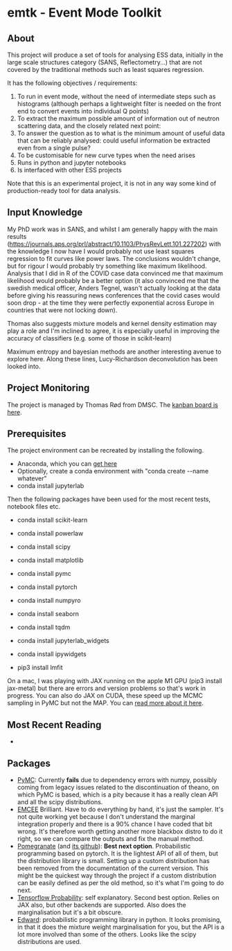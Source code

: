 # emtk - Event Mode Toolkit

## About
This project will produce a set of tools for analysing ESS data, initially in the large scale structures category (SANS, Reflectometry...) that are not covered by the traditional methods such as least squares regression.

It has the following objectives / requirements:

1. To run in event mode, without the need of intermediate steps such as histograms (although perhaps a lightweight filter is needed on the front end to convert events into individual Q points)
2. To extract the maximum possible amount of information out of neutron scattering data, and the closely related next point:
3. To answer the question as to what is the minimum amount of useful data that can be reliably analysed: could useful information be extracted even from a single pulse?
4. To be customisable for new curve types when the need arises
5. Runs in python and jupyter notebooks
6. Is interfaced with other ESS projects

Note that this is an experimental project, it is not in any way some kind of production-ready tool for data analysis.

## Input Knowledge

My PhD work was in SANS, and whilst I am generally happy with the main results (https://journals.aps.org/prl/abstract/10.1103/PhysRevLett.101.227202) with the knowledge I now have I would probably not use least squares regression to fit curves like power laws.  The conclusions wouldn't change, but for rigour I would probably try something like maximum likelihood.  Analysis that I did in R of the COVID case data convinced me that maximum likelihood would probably be a better option (it also convinced me that the swedish medical officer, Anders Tegnel, wasn't actually looking at the data before giving his reassuring news conferences that the covid cases would soon drop - at the time they were perfectly exponential across Europe in countries that were not locking down).

Thomas also suggests mixture models and kernel density estimation may play a role and I'm inclined to agree, it is especially useful in improving the accuracy of classifiers (e.g. some of those in scikit-learn)

Maximum entropy and bayesian methods are another interesting avenue to explore here.  Along these lines, Lucy-Richardson deconvolution has been looked into.

## Project Monitoring
The project is managed by Thomas Rød from DMSC.  The [kanban board is here](https://jira.esss.lu.se/secure/RapidBoard.jspa?projectKey=EMTK&rapidView=1206).

## Prerequisites
The project environment can be recreated by installing the following.
* Anaconda, which you can [get here](https://docs.conda.io/projects/conda/en/stable/user-guide/install/index.html)
* Optionally, create a conda environment with "conda create --name whatever"
* conda install jupyterlab

Then the following packages have been used for the most recent tests, notebook files etc.
* conda install scikit-learn
* conda install powerlaw
* conda install scipy
* conda install matplotlib
* conda install pymc
* conda install pytorch
* conda install numpyro
* conda install seaborn
* conda install tqdm
* conda install jupyterlab_widgets
* conda install ipywidgets

* pip3 install lmfit

On a mac, I was playing with JAX running on the apple M1 GPU (pip3 install jax-metal) but there are errors and version problems so that's work in progress.  You can also do JAX on CUDA, these speed up the MCMC sampling in PyMC but not the MAP.  You can [read more about it here](https://jax.readthedocs.io/en/latest/installation.html).

## Most Recent Reading

* 

## Packages

* [PyMC](https://www.pymc.io/welcome.html): Currently **fails** due to dependency errors with numpy, possibly coming from legacy issues related to the discontinuation of theano, on which PyMC is based, which is a pity because it has a really clean API and all the scipy distributions.
* [EMCEE](https://emcee.readthedocs.io/en/stable/) Brilliant.  Have to do everything by hand, it's just the sampler.  It's not quite working yet because I don't understand the marginal integration properly and there is a 90% chance I have coded that bit wrong.  It's therefore worth getting another more blackbox distro to do it right, so we can compare the outputs and fix the manual method.
* [Pomegranate](https://pomegranate.readthedocs.io/en/latest/#) (and [its github](https://github.com/jmschrei/pomegranate)): **Best next option**.  Probabilistic programming based on pytorch.  It is the lightest API of all of them, but the distribution library is small.  Setting up a custom distribution has been removed from the documentation of the current version.  This might be the quickest way through the project if a custom distribution can be easily defined as per the old method, so it's what I'm going to do next.
* [Tensorflow Probability](https://www.tensorflow.org/probability): self explanatory.  Second best option.  Relies on JAX also, but other backends are supported.  Also does the marginalisation but it's a bit obscure.
* [Edward](http://edwardlib.org): probabilistic programming library in python.  It looks promising, in that it does the mixture weight marginalisation for you, but the API is a lot more involved than some of the others.  Looks like the scipy distributions are used.

